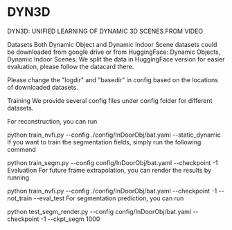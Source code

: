 # DYN3D
DYN3D: UNIFIED LEARNING OF DYNAMIC 3D SCENES FROM VIDEO

Datasets
Both Dynamic Object and Dynamic Indoor Scene datasets could be downloaded from google drive or from HuggingFace: Dynamic Objects, Dynamic Indoor Scenes. We split the data in HuggingFace version for easier evaluation, please follow the datacard there.

Please change the "logdir" and "basedir" in config based on the locations of downloaded datasets.

Training
We provide several config files under config folder for different datasets.

For reconstruction, you can run

python train_nvfi.py --config ./config/InDoorObj/bat.yaml --static_dynamic 
If you want to train the segmentation fields, simply run the following commend

python train_segm.py --config config/InDoorObj/bat.yaml --checkpoint -1
Evaluation
For future frame extrapolation, you can render the results by running

python train_nvfi.py --config ./config/InDoorObj/bat.yaml --checkpoint -1 --not_train --eval_test
For segmentation prediction, you can run

python test_segm_render.py --config config/InDoorObj/bat.yaml --checkpoint -1 --ckpt_segm 1000
